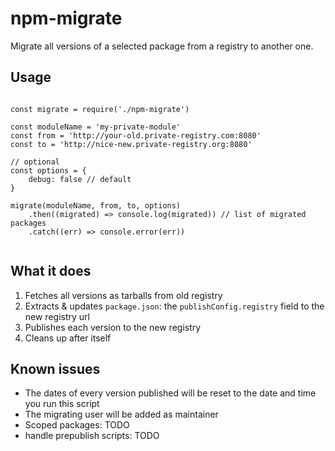 # npm-migrate

Migrate all versions of a selected package from a registry to another one.

## Usage

```

const migrate = require('./npm-migrate')

const moduleName = 'my-private-module'
const from = 'http://your-old.private-registry.com:8080'
const to = 'http://nice-new.private-registry.org:8080'

// optional
const options = {
    debug: false // default
}

migrate(moduleName, from, to, options)
    .then((migrated) => console.log(migrated)) // list of migrated packages
    .catch((err) => console.error(err))


```

## What it does

1. Fetches all versions as tarballs from old registry
2. Extracts & updates `package.json`: the `publishConfig.registry` field to the new registry url
3. Publishes each version to the new registry
4. Cleans up after itself

## Known issues

- The dates of every version published will be reset to the date and time you run this script
- The migrating user will be added as maintainer
- Scoped packages: TODO
- handle prepublish scripts: TODO
